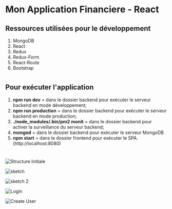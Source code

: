 # Mon Application Financiere - React

## Ressources utilisées pour le développement

1. MongoDB
2. React
3. Redux
4. Redux-Form
5. React-Route
6. Bootstrap

#

## Pour exécuter l'application

1. **npm run dev** = dans le dossier backend pour exécuter le serveur backend en mode développement;
2. **npm run production** = dans le dossier backend pour exécuter le serveur backend en mode production;
3. **./node_modules/.bin/pm2 monit** = dans le dossier backend pour activer la surveillance du serveur backend;
4. **mongod** = dans le dossier backend pour exécuter le serveur MongoDB
5. **npm start** = dans le dossier frontend pour exécuter le SPA. (http://localhost:8080)

#

![Structure Initiale](../main/img/StructureInitiale.png)

![sketch](../main/img/Sketch.png)

![sketch 2](../main/img/Sketch2.png)

![Login](../main/img/login.png)

![Create User](../main/img/createUser.png)